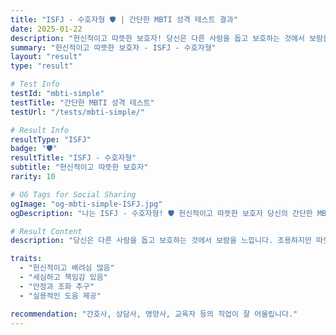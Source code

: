 ```yaml
---
title: "ISFJ - 수호자형 🛡️ | 간단한 MBTI 성격 테스트 결과"
date: 2025-01-22
description: "헌신적이고 따뜻한 보호자! 당신은 다른 사람을 돕고 보호하는 것에서 보람을 느낍니다. 조용하지만 따뜻하고 헌신적입니다...."
summary: "헌신적이고 따뜻한 보호자 - ISFJ - 수호자형"
layout: "result"
type: "result"

# Test Info
testId: "mbti-simple"
testTitle: "간단한 MBTI 성격 테스트"
testUrl: "/tests/mbti-simple/"

# Result Info
resultType: "ISFJ"
badge: "🛡️"
resultTitle: "ISFJ - 수호자형"
subtitle: "헌신적이고 따뜻한 보호자"
rarity: 10

# OG Tags for Social Sharing
ogImage: "og-mbti-simple-ISFJ.jpg"
ogDescription: "나는 ISFJ - 수호자형! 🛡️ 헌신적이고 따뜻한 보호자 당신의 간단한 MBTI 성격 테스트 결과는?"

# Result Content
description: "당신은 다른 사람을 돕고 보호하는 것에서 보람을 느낍니다. 조용하지만 따뜻하고 헌신적입니다."

traits:
  - "헌신적이고 배려심 많음"
  - "세심하고 책임감 있음"
  - "안정과 조화 추구"
  - "실용적인 도움 제공"

recommendation: "간호사, 상담사, 영양사, 교육자 등의 직업이 잘 어울립니다."
---
```

